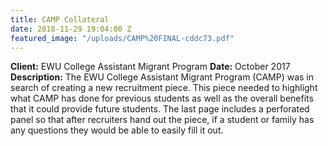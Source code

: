 ```yaml
---
title: CAMP Collateral
date: 2018-11-29 19:04:00 Z
featured_image: "/uploads/CAMP%20FINAL-cddc73.pdf"
---
```


**Client:** EWU College Assistant Migrant Program
**Date:** October 2017
**Description:** The EWU College Assistant Migrant Program (CAMP) was in search of creating a new recruitment piece. This piece needed to highlight what CAMP has done for previous students as well as the overall benefits that it could provide future students. The last page includes a perforated panel so that after recruiters hand out the piece, if a student or family has any questions they would be able to easily fill it out.